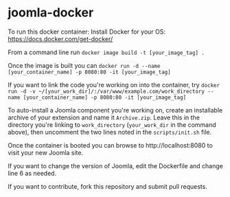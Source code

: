 # joomla-docker
To run this docker container:
Install Docker for your OS: https://docs.docker.com/get-docker/

From a command line run
`docker image build -t [your_image_tag] .`

Once the image is built you can
`docker run -d --name [your_container_name] -p 8080:80 -it [your_image_tag]`

If you want to link the code you're working on into the container, try
`docker run -d -v ~/[your_work_dir]/:/var/www/example.com/work_directory --name [your_container_name] -p 8080:80 -it [your_image_tag]`

To auto-install a Joomla component you're working on, create an installable archive of your extension and name it `Archive.zip`. Leave this in the directory you're linking to `work_directory` (`your_work_dir` in the command above), then uncomment the two lines noted in the `scripts/init.sh` file.

Once the container is booted you can browse to http://localhost:8080 to visit your new Joomla site. 

If you want to change the version of Joomla, edit the Dockerfile and change line 6 as needed.

If you want to contribute, fork this repository and submit pull requests.